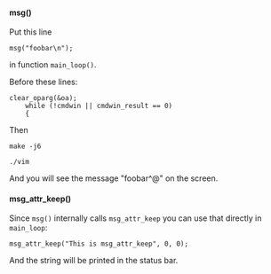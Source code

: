 #### msg()

Put this line
```
msg("foobar\n");
```
in function `main_loop()`.

Before these lines:
```
clear_oparg(&oa);
    while (!cmdwin || cmdwin_result == 0)
    {
```

Then
```
make -j6
```

```
./vim
```

And you will see the message "foobar^@" on the screen.

#### msg_attr_keep()

Since `msg()` internally calls `msg_attr_keep` you can use that directly in `main_loop`:
```
msg_attr_keep("This is msg_attr_keep", 0, 0);
```
And the string will be printed in the status bar.
